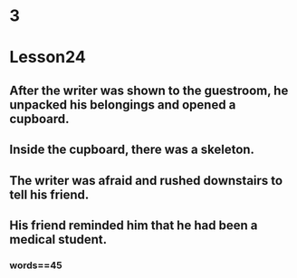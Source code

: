 # 3
# Lesson24
## After the writer was shown to the guestroom, he unpacked his belongings and opened a cupboard.
## Inside the cupboard, there was a skeleton.
## The writer was afraid and rushed downstairs to tell his friend.
## His friend reminded him that he had been a medical student.
### words==45